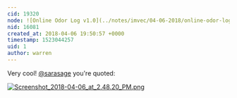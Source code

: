 ```yaml
---
cid: 19320
node: ![Online Odor Log v1.0](../notes/imvec/04-06-2018/online-odor-log-v1-0)
nid: 16081
created_at: 2018-04-06 19:50:57 +0000
timestamp: 1523044257
uid: 1
author: warren
---
```


Very cool! [@sarasage](/profile/sarasage) you're quoted:

[![Screenshot_2018-04-06_at_2.48.20_PM.png](https://publiclab.org/system/images/photos/000/024/343/large/Screenshot_2018-04-06_at_2.48.20_PM.png)](https://publiclab.org/system/images/photos/000/024/343/original/Screenshot_2018-04-06_at_2.48.20_PM.png)

